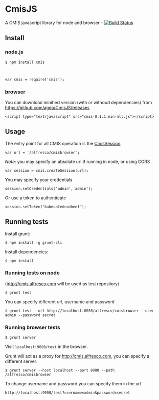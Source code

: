 CmisJS
======

A CMIS javascript library for node and browser - [![Build Status](https://travis-ci.org/agea/CmisJS.png?branch=master)](https://travis-ci.org/agea/CmisJS)

## Install

### node.js

	$ npm install cmis



	var cmis = require('cmis');

### browser

You can download minified version (with or withoud dependencies) from https://github.com/agea/CmisJS/releases

	<script type="text/javascript" src="cmis-0.1.1.min-all.js"></script>

## Usage

The entry point for all CMIS operation is the [CmisSession](http://agea.github.io/CmisJS/#!/api/CmisSession)

	var url = '/alfresco/cmisbrowser';

*Note:* you may specify an absolute url if running in node, or using CORS

	var session = cmis.createSession(url);

You may specify your credentials

	session.setCredentials('admin','admin');

Or use a token to authenticate

	session.setToken('babecafedeadbeef');

## Running tests

Install grunt:

	$ npm install -g grunt-cli

Install dependencies:

	$ npm install

### Running tests on node
   
(http://cmis.alfresco.com will be used as test repository)

    $ grunt test

You can specify different url, username and password 

    $ grunt test --url http://localhost:8080/alfresco/cmisbrowser --user admin --password secret

### Running browser tests

    $ grunt server

Visit `localhost:9000/test` in the browser.

Grunt will act as a proxy for http://cmis.alfresco.com, you can specify a different server:

	$ grunt server --host localhost --port 8080 --path /alfresco/cmisbrowser

To change username and password you can specify them in the url

	http://localhost:9000/test?username=admin&password=secret

